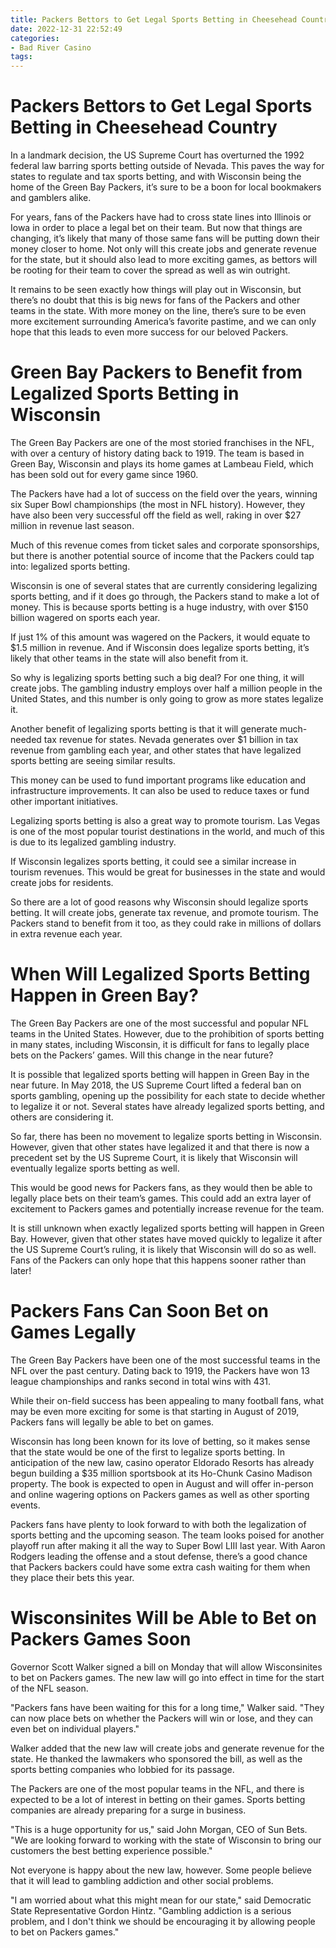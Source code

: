 ```yaml
---
title: Packers Bettors to Get Legal Sports Betting in Cheesehead Country
date: 2022-12-31 22:52:49
categories:
- Bad River Casino
tags:
---
```



#  Packers Bettors to Get Legal Sports Betting in Cheesehead Country

In a landmark decision, the US Supreme Court has overturned the 1992 federal law barring sports betting outside of Nevada. This paves the way for states to regulate and tax sports betting, and with Wisconsin being the home of the Green Bay Packers, it’s sure to be a boon for local bookmakers and gamblers alike.

For years, fans of the Packers have had to cross state lines into Illinois or Iowa in order to place a legal bet on their team. But now that things are changing, it’s likely that many of those same fans will be putting down their money closer to home. Not only will this create jobs and generate revenue for the state, but it should also lead to more exciting games, as bettors will be rooting for their team to cover the spread as well as win outright.

It remains to be seen exactly how things will play out in Wisconsin, but there’s no doubt that this is big news for fans of the Packers and other teams in the state. With more money on the line, there’s sure to be even more excitement surrounding America’s favorite pastime, and we can only hope that this leads to even more success for our beloved Packers.

#  Green Bay Packers to Benefit from Legalized Sports Betting in Wisconsin

The Green Bay Packers are one of the most storied franchises in the NFL, with over a century of history dating back to 1919. The team is based in Green Bay, Wisconsin and plays its home games at Lambeau Field, which has been sold out for every game since 1960.

The Packers have had a lot of success on the field over the years, winning six Super Bowl championships (the most in NFL history). However, they have also been very successful off the field as well, raking in over $27 million in revenue last season.

Much of this revenue comes from ticket sales and corporate sponsorships, but there is another potential source of income that the Packers could tap into: legalized sports betting.

Wisconsin is one of several states that are currently considering legalizing sports betting, and if it does go through, the Packers stand to make a lot of money. This is because sports betting is a huge industry, with over $150 billion wagered on sports each year.

If just 1% of this amount was wagered on the Packers, it would equate to $1.5 million in revenue. And if Wisconsin does legalize sports betting, it’s likely that other teams in the state will also benefit from it.

So why is legalizing sports betting such a big deal? For one thing, it will create jobs. The gambling industry employs over half a million people in the United States, and this number is only going to grow as more states legalize it.

Another benefit of legalizing sports betting is that it will generate much-needed tax revenue for states. Nevada generates over $1 billion in tax revenue from gambling each year, and other states that have legalized sports betting are seeing similar results.

This money can be used to fund important programs like education and infrastructure improvements. It can also be used to reduce taxes or fund other important initiatives.

Legalizing sports betting is also a great way to promote tourism. Las Vegas is one of the most popular tourist destinations in the world, and much of this is due to its legalized gambling industry.

If Wisconsin legalizes sports betting, it could see a similar increase in tourism revenues. This would be great for businesses in the state and would create jobs for residents.


So there are a lot of good reasons why Wisconsin should legalize sports betting. It will create jobs, generate tax revenue, and promote tourism. The Packers stand to benefit from it too, as they could rake in millions of dollars in extra revenue each year.

#  When Will Legalized Sports Betting Happen in Green Bay?

The Green Bay Packers are one of the most successful and popular NFL teams in the United States. However, due to the prohibition of sports betting in many states, including Wisconsin, it is difficult for fans to legally place bets on the Packers’ games. Will this change in the near future?

It is possible that legalized sports betting will happen in Green Bay in the near future. In May 2018, the US Supreme Court lifted a federal ban on sports gambling, opening up the possibility for each state to decide whether to legalize it or not. Several states have already legalized sports betting, and others are considering it.

So far, there has been no movement to legalize sports betting in Wisconsin. However, given that other states have legalized it and that there is now a precedent set by the US Supreme Court, it is likely that Wisconsin will eventually legalize sports betting as well.

This would be good news for Packers fans, as they would then be able to legally place bets on their team’s games. This could add an extra layer of excitement to Packers games and potentially increase revenue for the team.

It is still unknown when exactly legalized sports betting will happen in Green Bay. However, given that other states have moved quickly to legalize it after the US Supreme Court’s ruling, it is likely that Wisconsin will do so as well. Fans of the Packers can only hope that this happens sooner rather than later!

#  Packers Fans Can Soon Bet on Games Legally

The Green Bay Packers have been one of the most successful teams in the NFL over the past century. Dating back to 1919, the Packers have won 13 league championships and ranks second in total wins with 431.

While their on-field success has been appealing to many football fans, what may be even more exciting for some is that starting in August of 2019, Packers fans will legally be able to bet on games.

Wisconsin has long been known for its love of betting, so it makes sense that the state would be one of the first to legalize sports betting. In anticipation of the new law, casino operator Eldorado Resorts has already begun building a $35 million sportsbook at its Ho-Chunk Casino Madison property. The book is expected to open in August and will offer in-person and online wagering options on Packers games as well as other sporting events.

Packers fans have plenty to look forward to with both the legalization of sports betting and the upcoming season. The team looks poised for another playoff run after making it all the way to Super Bowl LIII last year. With Aaron Rodgers leading the offense and a stout defense, there’s a good chance that Packers backers could have some extra cash waiting for them when they place their bets this year.

#  Wisconsinites Will be Able to Bet on Packers Games Soon

Governor Scott Walker signed a bill on Monday that will allow Wisconsinites to bet on Packers games. The new law will go into effect in time for the start of the NFL season.

"Packers fans have been waiting for this for a long time," Walker said. "They can now place bets on whether the Packers will win or lose, and they can even bet on individual players."

Walker added that the new law will create jobs and generate revenue for the state. He thanked the lawmakers who sponsored the bill, as well as the sports betting companies who lobbied for its passage.

The Packers are one of the most popular teams in the NFL, and there is expected to be a lot of interest in betting on their games. Sports betting companies are already preparing for a surge in business.

"This is a huge opportunity for us," said John Morgan, CEO of Sun Bets. "We are looking forward to working with the state of Wisconsin to bring our customers the best betting experience possible."

Not everyone is happy about the new law, however. Some people believe that it will lead to gambling addiction and other social problems.

"I am worried about what this might mean for our state," said Democratic State Representative Gordon Hintz. "Gambling addiction is a serious problem, and I don't think we should be encouraging it by allowing people to bet on Packers games."